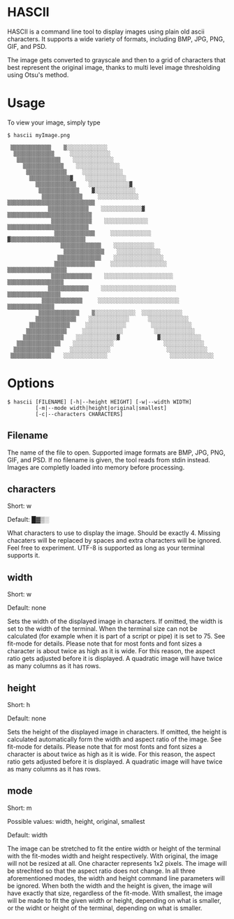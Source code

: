 # HASCII

HASCII is a command line tool to display images using plain old ascii characters.
It supports a wide variety of formats, including BMP, JPG, PNG, GIF, and PSD.

The image gets converted to grayscale and then to a grid of characters that
best represent the original image, thanks to multi level image thresholding
using Otsu's method.

# Usage

To view your image, simply type

    $ hascii myImage.png
```    
 ▒▒▒▒▒▒▒▒▒▒▒▒▒    ▒░░░░░░░░░░░░░                                           
  ▒▒▒▒▒▒▒▒▒▒▒▒▒     ░░░░░░░░░░░░░                                          
   ▒▒▒▒▒▒▒▒▒▒▒▒▒▒    ░░░░░░░░░░░░░                                         
     ▒▒▒▒▒▒▒▒▒▒▒▒▒    ░░░░░░░░░░░░░░                                       
      ▒▒▒▒▒▒▒▒▒▒▒▒▒     ░░░░░░░░░░░░░                                      
       ▒▒▒▒▒▒▒▒▒▒▒▒▒▓    ░░░░░░░░░░░░░                                     
         ▒▒▒▒▒▒▒▒▒▒▒▒▒    ░░░░░░░░░░░░░▓                                   
          ▒▒▒▒▒▒▒▒▒▒▒▒▒    ▓░░░░░░░░░░░░░                                  
           ▒▒▒▒▒▒▒▒▒▒▒▒▒     ░░░░░░░░░░░░░     ▒▒▒▒▒▒▒▒▒▒▒▒▒▒▒▒▒▒▒▒▒▒▒▒▒▒▒▒
             ▒▒▒▒▒▒▒▒▒▒▒▒▒    ░░░░░░░░░░░░░▓    ▒▒▒▒▒▒▒▒▒▒▒▒▒▒▒▒▒▒▒▒▒▒▒▒▒▒▒
              ▒▒▒▒▒▒▒▒▒▒▒▒▒    ░░░░░░░░░░░░░░    ▒▒▒▒▒▒▒▒▒▒▒▒▒▒▒▒▒▒▒▒▒▒▒▒▒▒
               ▒▒▒▒▒▒▒▒▒▒▒▒▒     ░░░░░░░░░░░░░    ▓▒▒▒▒▒▒▒▒▒▒▒▒▒▒▒▒▒▒▒▒▒▒▒▒
                 ▒▒▒▒▒▒▒▒▒▒▒▒▒    ░░░░░░░░░░░░░                            
                  ▒▒▒▒▒▒▒▒▒▒▒▒▒    ░░░░░░░░░░░░░░                          
                ▒▒▒▒▒▒▒▒▒▒▒▒▒▒    ░░░░░░░░░░░░░░░░                         
               ▒▒▒▒▒▒▒▒▒▒▒▒▒     ░░░░░░░░░░░░░░░░░░     ▒▒▒▒▒▒▒▒▒▒▒▒▒▒▒▒▒▒▒
              ▒▒▒▒▒▒▒▒▒▒▒▒▒    ░░░░░░░░░░░░░░░░░░░░░░    ▒▒▒▒▒▒▒▒▒▒▒▒▒▒▒▒▒▒
             ▒▒▒▒▒▒▒▒▒▒▒▒▒    ░░░░░░░░░░░░░░░░░░░░░░░░    ▒▒▒▒▒▒▒▒▒▒▒▒▒▒▒▒▒
           ▒▒▒▒▒▒▒▒▒▒▒▒▒     ░░░░░░░░░░░░░░░░░░░░░░░░░░     ▒▒▒▒▒▒▒▒▒▒▒▒▒▒▒
          ▒▒▒▒▒▒▒▒▒▒▒▒▒    ▒░░░░░░░░░░░░░  ░░░░░░░░░░░░░                   
         ▒▒▒▒▒▒▒▒▒▒▒▒▒    ░░░░░░░░░░░░░      ░░░░░░░░░░░░░                 
       ▒▒▒▒▒▒▒▒▒▒▒▒▒     ░░░░░░░░░░░░░        ░░░░░░░░░░░░░                
      ▒▒▒▒▒▒▒▒▒▒▒▒▒     ░░░░░░░░░░░░░          ░░░░░░░░░░░░░               
     ▒▒▒▒▒▒▒▒▒▒▒▒▒    ░░░░░░░░░░░░░▓            ▓░░░░░░░░░░░░░             
   ▒▒▒▒▒▒▒▒▒▒▒▒▒▒    ░░░░░░░░░░░░░                ░░░░░░░░░░░░░            
  ▒▒▒▒▒▒▒▒▒▒▒▒▒     ░░░░░░░░░░░░░                  ░░░░░░░░░░░░░           
 ▒▒▒▒▒▒▒▒▒▒▒▒▒    ░░░░░░░░░░░░░░                    ░░░░░░░░░░░░░░         
```

# Options

    $ hascii [FILENAME] [-h|--height HEIGHT] [-w|--width WIDTH]
             [-m|--mode width|height|original|smallest]
             [-c|--characters CHARACTERS]

    
## Filename

The name of the file to open. Supported image formats are BMP, JPG, PNG, GIF,
and PSD. If no filename is given, the tool reads from stdin instead.
Images are completly loaded into memory before processing.

## characters

Short: w

Default: █▓▒░

What characters to use to display the image. Should be exactly 4.
Missing chacaters will be replaced by spaces and extra characters will be ignored.
Feel free to experiment. UTF-8 is supported as long as your terminal supports it.

## width

Short: w

Default: none

Sets the width of the displayed image in characters. If omitted, the width is
set to the width of the terminal. When the terminal size can not be calculated
(for example when it is part of a script or pipe) it is set to 75.
See fit-mode for details. Please note that for most fonts and font sizes a
character is about twice as high as it is wide. For this reason, the aspect
ratio gets adjusted before it is displayed. A quadratic image will have twice
as many columns as it has rows.

## height

Short: h

Default: none

Sets the height of the displayed image in characters. If omitted, the height is
calculated automatically form the width and aspect ratio of the image. See
fit-mode for details. Please note that for most fonts and font sizes a character
is about twice as high as it is wide. For this reason, the aspect ratio gets
adjusted before it is displayed. A quadratic image will have twice as many
columns as it has rows.

## mode

Short: m

Possible values: width, height, original, smallest

Default: width

The image can be stretched to fit the entire width or height of the terminal
with the fit-modes width and height respectively. With original, the image will
not be resized at all. One character represents 1x2 pixels. The image will be
strechted so that the aspect ratio does not change. In all three aforementioned
modes, the width and height command line parameters will be ignored. When both
the width and the height is given, the image will have exactly that size,
regardless of the fit-mode. With smallest, the image will be made to fit the
given width or height, depending on what is smaller, or the widht or height of
the terminal, depending on what is smaller.
